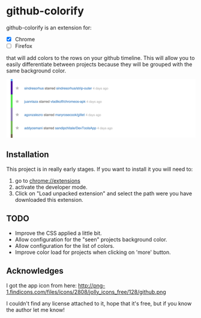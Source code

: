 github-colorify
===============

github-colorify is an extension for:

- [x] Chrome
- [ ] Firefox

that will add colors to the rows on your github timeline. This will allow you
to easily differentiate between projects because they will be grouped with the
same background color.

![example](example.png)

Installation
------------

This project is in really early stages. If you want to install it you will need
to:

1. go to [chrome://extensions](chrome://extensions)
2. activate the developer mode.
3. Click on "Load unpacked extension" and select the path were you have
   downloaded this extension.

TODO
----

- Improve the CSS applied a little bit.
- Allow configuration for the "seen" projects background color.
- Allow configuration for the list of colors.
- Improve color load for projects when clicking on 'more' button.

Acknowledges
------------

I got the app icon from here:
http://png-1.findicons.com/files/icons/2808/jolly_icons_free/128/github.png

I couldn't find any license attached to it, hope that it's free, but if you
know the author let me know!
